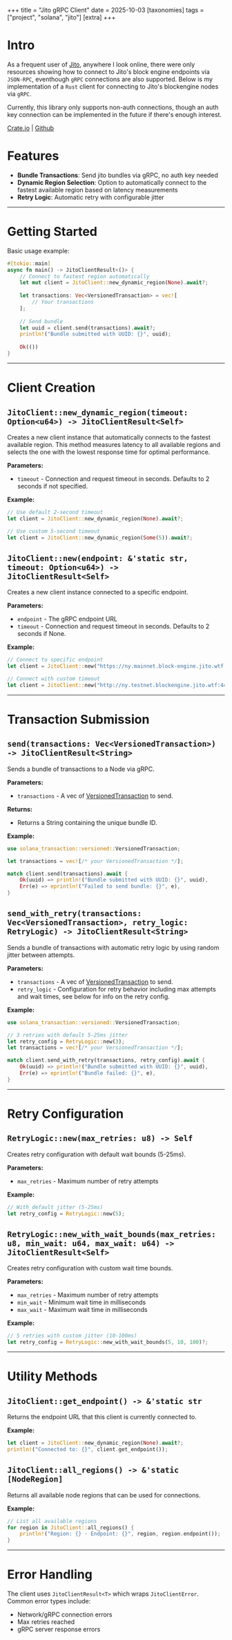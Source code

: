 +++
title = "Jito gRPC Client"
date = 2025-10-03
[taxonomies]
tags =  ["project", "solana", "jito"]
[extra]
+++

# Intro

As a frequent user of [Jito](https://docs.jito.wtf/), anywhere I look online, there were only resources showing how to connect to Jito's block engine endpoints via `JSON-RPC`, eventhough `gRPC` connections are also supported. Below is my implementation of a `Rust` client for connecting to Jito's blockengine nodes via `gRPC`. 

Currently, this library only supports non-auth connections, though an auth key connection can be implemented in the future if there's enough interest.

[Crate.io](link) | [Github](https://github.com/stevenlusonggao/jito_grpc_client)

# Features

- **Bundle Transactions**: Send jito bundles via gRPC, no auth key needed
- **Dynamic Region Selection**: Option to automatically connect to the fastest available region based on latency measurements
- **Retry Logic**: Automatic retry with configurable jitter

---

# Getting Started

Basic usage example:

```rust
#[tokio::main]
async fn main() -> JitoClientResult<()> {
    // Connect to fastest region automatically
    let mut client = JitoClient::new_dynamic_region(None).await?;
    
    let transactions: Vec<VersionedTransaction> = vec![
        // Your transactions
    ];
    
    // Send bundle
    let uuid = client.send(transactions).await?;
    println!("Bundle submitted with UUID: {}", uuid);
    
    Ok(())
}
```

---

# Client Creation

## `JitoClient::new_dynamic_region(timeout: Option<u64>) -> JitoClientResult<Self>`

Creates a new client instance that automatically connects to the fastest available region. This method measures latency to all available regions and selects the one with the lowest response time for optimal performance.

**Parameters:**

- `timeout` - Connection and request timeout in seconds. Defaults to 2 seconds if not specified.

**Example:**

```rust
// Use default 2-second timeout
let client = JitoClient::new_dynamic_region(None).await?;

// Use custom 5-second timeout
let client = JitoClient::new_dynamic_region(Some(5)).await?;
```

## `JitoClient::new(endpoint: &'static str, timeout: Option<u64>) -> JitoClientResult<Self>`

Creates a new client instance connected to a specific endpoint.

**Parameters:**

- `endpoint` - The gRPC endpoint URL
- `timeout` - Connection and request timeout in seconds. Defaults to 2 seconds if None.

**Example:**

```rust
// Connect to specific endpoint
let client = JitoClient::new("https://ny.mainnet.block-engine.jito.wtf:443", None).await?;

// Connect with custom timeout
let client = JitoClient::new("http://ny.testnet.blockengine.jito.wtf:443", Some(10)).await?;
```

---

# Transaction Submission

## `send(transactions: Vec<VersionedTransaction>) -> JitoClientResult<String>`

Sends a bundle of transactions to a Node via gRPC.

**Parameters:**

- `transactions` - A vec of [VersionedTransaction](https://docs.rs/solana-transaction/latest/solana_transaction/versioned/struct.VersionedTransaction.html) to send.

**Returns:**

- Returns a String containing the unique bundle ID.

**Example:**

```rust
use solana_transaction::versioned::VersionedTransaction;

let transactions = vec![/* your VersionedTransaction */];

match client.send(transactions).await {
    Ok(uuid) => println!("Bundle submitted with UUID: {}", uuid),
    Err(e) => eprintln!("Failed to send bundle: {}", e),
}
```

## `send_with_retry(transactions: Vec<VersionedTransaction>, retry_logic: RetryLogic) -> JitoClientResult<String>` 

Sends a bundle of transactions with automatic retry logic by using random jitter between attempts.

**Parameters:**

- `transactions` - A vec of [VersionedTransaction](https://docs.rs/solana-transaction/latest/solana_transaction/versioned/struct.VersionedTransaction.html) to send.
- `retry_logic` - Configuration for retry behavior including max attempts and wait times, see below for info on the retry config.

**Example:**

```rust
use solana_transaction::versioned::VersionedTransaction;

// 3 retries with default 5-25ms jitter
let retry_config = RetryLogic::new(3);
let transactions = vec![/* your VersionedTransaction */];

match client.send_with_retry(transactions, retry_config).await {
    Ok(uuid) => println!("Bundle submitted with UUID: {}", uuid),
    Err(e) => eprintln!("Bundle failed: {}", e),
}
```

---

# Retry Configuration

## `RetryLogic::new(max_retries: u8) -> Self`

Creates retry configuration with default wait bounds (5-25ms).

**Parameters:**

- `max_retries` - Maximum number of retry attempts

**Example:**

```rust
// With default jitter (5-25ms)
let retry_config = RetryLogic::new(5);
```

## `RetryLogic::new_with_wait_bounds(max_retries: u8, min_wait: u64, max_wait: u64) -> JitoClientResult<Self>`

Creates retry configuration with custom wait time bounds.

**Parameters:**

- `max_retries` - Maximum number of retry attempts
- `min_wait` - Minimum wait time in milliseconds
- `max_wait` - Maximum wait time in milliseconds

**Example:**

```rust
// 5 retries with custom jitter (10-100ms)
let retry_config = RetryLogic::new_with_wait_bounds(5, 10, 100)?;
```

---

# Utility Methods

## `JitoClient::get_endpoint() -> &'static str`

Returns the endpoint URL that this client is currently connected to.

**Example:**

```rust
let client = JitoClient::new_dynamic_region(None).await?;
println!("Connected to: {}", client.get_endpoint());
```

## `JitoClient::all_regions() -> &'static [NodeRegion]`

Returns all available node regions that can be used for connections.

**Example:**

```rust
// List all available regions
for region in JitoClient::all_regions() {
    println!("Region: {} - Endpoint: {}", region, region.endpoint());
}
```

---

# Error Handling

The client uses `JitoClientResult<T>` which wraps `JitoClientError`. Common error types include:

- Network/gRPC connection errors
- Max retries reached
- gRPC server response errors
